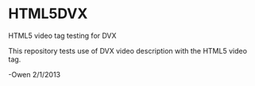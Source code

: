 HTML5DVX
========

HTML5 video tag testing for DVX

This repository tests use of DVX video description with the HTML5 video tag.

-Owen
2/1/2013

